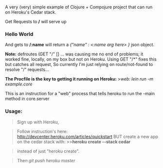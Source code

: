 
A very (very) simple example of Clojure + Compojure project that can run on Heroku's Cedar stack.

Get Requests to **/** will serve up  <h3>Hello World</h3> And gets to **/:name** will return a _{"name" : <:name arg here> }_ json object.

**Note:**  defroutes (GET "/" [] ... was causing me no end of problems; it worked fine, locally, on my box but not on Heroku. 
Using GET "/*" fixes this but catches all request, So currently I'm just relying on route/not-found to resolve "/" requests...


**The Procfile is the key to getting it running on Heroku:**
	>_web: lein run -m example.core_

This is an instruction for a "web" process that tells heroku to run the -main method in core.server

### Usage:
> Sign up with Heroku,
 
> Follow instruction's here: http://devcenter.heroku.com/articles/quickstart
BUT create a new app on the cedar stack with: 
	 >>**heroku create --stack cedar**

>instead of just "heroku create".

> Then _git push heroku master_
